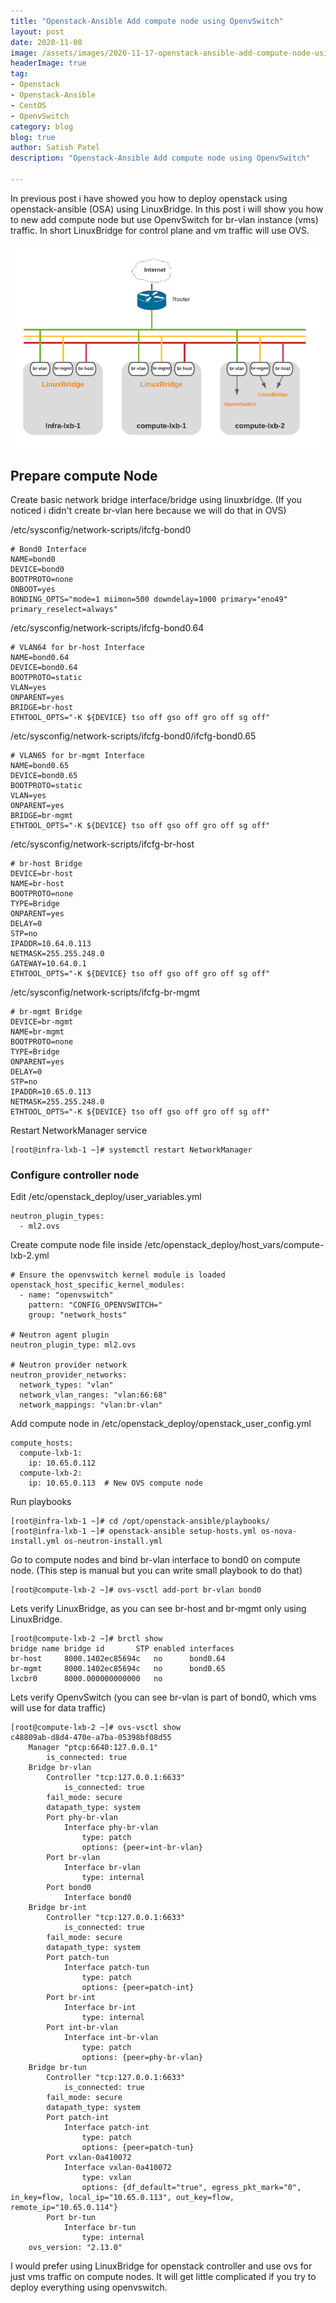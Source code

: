 ```yaml
---
title: "Openstack-Ansible Add compute node using OpenvSwitch"
layout: post
date: 2020-11-08
image: /assets/images/2020-11-17-openstack-ansible-add-compute-node-using-openvswitch/openstack-ansible.png
headerImage: true
tag:
- Openstack
- Openstack-Ansible
- CentOS
- OpenvSwitch
category: blog
blog: true
author: Satish Patel
description: "Openstack-Ansible Add compute node using OpenvSwitch"

---
```


In previous post i have showed you how to deploy openstack using openstack-ansible (OSA) using LinuxBridge. In this post i will show you how to new add compute node but use OpenvSwitch for br-vlan instance (vms) traffic. In short LinuxBridge for control plane and vm traffic will use OVS. 

![<img>](/assets/images/2020-11-17-openstack-ansible-add-compute-node-using-openvswitch/osa-ovs.png)

## Prepare compute Node

Create basic network bridge interface/bridge using linuxbridge. (If you noticed i didn't create br-vlan here because we will do that in OVS)

/etc/sysconfig/network-scripts/ifcfg-bond0
```
# Bond0 Interface
NAME=bond0
DEVICE=bond0
BOOTPROTO=none
ONBOOT=yes
BONDING_OPTS="mode=1 miimon=500 downdelay=1000 primary="eno49" primary_reselect=always"
```
/etc/sysconfig/network-scripts/ifcfg-bond0.64
```
# VLAN64 for br-host Interface 
NAME=bond0.64
DEVICE=bond0.64
BOOTPROTO=static
VLAN=yes
ONPARENT=yes
BRIDGE=br-host
ETHTOOL_OPTS="-K ${DEVICE} tso off gso off gro off sg off"
```
/etc/sysconfig/network-scripts/ifcfg-bond0/ifcfg-bond0.65
```
# VLAN65 for br-mgmt Interface
NAME=bond0.65
DEVICE=bond0.65
BOOTPROTO=static
VLAN=yes
ONPARENT=yes
BRIDGE=br-mgmt
ETHTOOL_OPTS="-K ${DEVICE} tso off gso off gro off sg off"
```
/etc/sysconfig/network-scripts/ifcfg-br-host
```
# br-host Bridge
DEVICE=br-host
NAME=br-host
BOOTPROTO=none
TYPE=Bridge
ONPARENT=yes
DELAY=0
STP=no
IPADDR=10.64.0.113
NETMASK=255.255.248.0
GATEWAY=10.64.0.1
ETHTOOL_OPTS="-K ${DEVICE} tso off gso off gro off sg off"
```
/etc/sysconfig/network-scripts/ifcfg-br-mgmt
```
# br-mgmt Bridge
DEVICE=br-mgmt
NAME=br-mgmt
BOOTPROTO=none
TYPE=Bridge
ONPARENT=yes
DELAY=0
STP=no
IPADDR=10.65.0.113
NETMASK=255.255.248.0
ETHTOOL_OPTS="-K ${DEVICE} tso off gso off gro off sg off"
```
Restart NetworkManager service 

```
[root@infra-lxb-1 ~]# systemctl restart NetworkManager
```

### Configure controller node

Edit /etc/openstack_deploy/user_variables.yml

```
neutron_plugin_types:
  - ml2.ovs
```

Create compute node file inside /etc/openstack_deploy/host_vars/compute-lxb-2.yml

```
# Ensure the openvswitch kernel module is loaded
openstack_host_specific_kernel_modules:
  - name: "openvswitch"
    pattern: "CONFIG_OPENVSWITCH="
    group: "network_hosts"

# Neutron agent plugin
neutron_plugin_type: ml2.ovs

# Neutron provider network
neutron_provider_networks:
  network_types: "vlan"
  network_vlan_ranges: "vlan:66:68"
  network_mappings: "vlan:br-vlan"
```

Add compute node in /etc/openstack_deploy/openstack_user_config.yml 

```
compute_hosts:
  compute-lxb-1:
    ip: 10.65.0.112
  compute-lxb-2:
    ip: 10.65.0.113  # New OVS compute node
```

Run playbooks

```
[root@infra-lxb-1 ~]# cd /opt/openstack-ansible/playbooks/
[root@infra-lxb-1 ~]# openstack-ansible setup-hosts.yml os-nova-install.yml os-neutron-install.yml
```

Go to compute nodes and bind br-vlan interface to bond0 on compute node. (This step is manual but you can write small playbook to do that)

```
[root@compute-lxb-2 ~]# ovs-vsctl add-port br-vlan bond0
```

Lets verify LinuxBridge, as you can see br-host and br-mgmt only using LinuxBridge.

```
[root@compute-lxb-2 ~]# brctl show
bridge name	bridge id		STP enabled	interfaces
br-host		8000.1402ec85694c	no		bond0.64
br-mgmt		8000.1402ec85694c	no		bond0.65
lxcbr0		8000.000000000000	no
```

Lets verify OpenvSwitch (you can see br-vlan is part of bond0, which vms will use for data traffic)

```
[root@compute-lxb-2 ~]# ovs-vsctl show
c48809ab-d8d4-470e-a7ba-05398bf08d55
    Manager "ptcp:6640:127.0.0.1"
        is_connected: true
    Bridge br-vlan
        Controller "tcp:127.0.0.1:6633"
            is_connected: true
        fail_mode: secure
        datapath_type: system
        Port phy-br-vlan
            Interface phy-br-vlan
                type: patch
                options: {peer=int-br-vlan}
        Port br-vlan
            Interface br-vlan
                type: internal
        Port bond0
            Interface bond0
    Bridge br-int
        Controller "tcp:127.0.0.1:6633"
            is_connected: true
        fail_mode: secure
        datapath_type: system
        Port patch-tun
            Interface patch-tun
                type: patch
                options: {peer=patch-int}
        Port br-int
            Interface br-int
                type: internal
        Port int-br-vlan
            Interface int-br-vlan
                type: patch
                options: {peer=phy-br-vlan}
    Bridge br-tun
        Controller "tcp:127.0.0.1:6633"
            is_connected: true
        fail_mode: secure
        datapath_type: system
        Port patch-int
            Interface patch-int
                type: patch
                options: {peer=patch-tun}
        Port vxlan-0a410072
            Interface vxlan-0a410072
                type: vxlan
                options: {df_default="true", egress_pkt_mark="0", in_key=flow, local_ip="10.65.0.113", out_key=flow, remote_ip="10.65.0.114"}
        Port br-tun
            Interface br-tun
                type: internal
    ovs_version: "2.13.0"
```

I would prefer using LinuxBridge for openstack controller and use ovs for just vms traffic on compute nodes. It will get little complicated if you try to deploy everything using openvswitch. 




